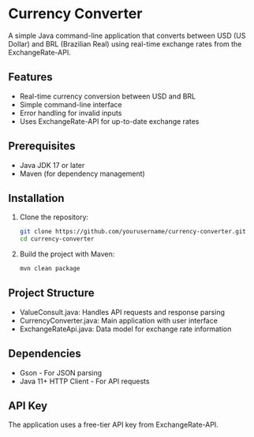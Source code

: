 # Currency Converter

A simple Java command-line application that converts between USD (US Dollar) and BRL (Brazilian Real) using real-time exchange rates from the ExchangeRate-API.

## Features

- Real-time currency conversion between USD and BRL
- Simple command-line interface
- Error handling for invalid inputs
- Uses ExchangeRate-API for up-to-date exchange rates

## Prerequisites

- Java JDK 17 or later
- Maven (for dependency management)

## Installation

1. Clone the repository:
   ```bash
   git clone https://github.com/yourusername/currency-converter.git
   cd currency-converter

2. Build the project with Maven:
    ```bash
    mvn clean package

## Project Structure
- ValueConsult.java: Handles API requests and response parsing
- CurrencyConverter.java: Main application with user interface
- ExchangeRateApi.java: Data model for exchange rate information

## Dependencies
- Gson - For JSON parsing
- Java 11+ HTTP Client - For API requests

## API Key
The application uses a free-tier API key from ExchangeRate-API.